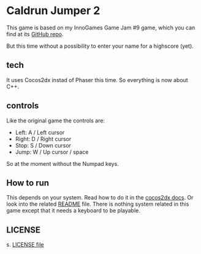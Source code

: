 # Caldrun Jumper 2

This game is based on my InnoGames Game Jam #9 game, which you can find at its [GitHub repo](https://github.com/progsource/caldrun-jumper).

But this time without a possibility to enter your name for a highscore (yet).

## tech

It uses Cocos2dx instad of Phaser this time. So everything is now about C++.

## controls

Like the original game the controls are:

* Left: A / Left cursor
* Right: D / Right cursor
* Stop: S / Down cursor
* Jump: W / Up cursor / space

So at the moment without the Numpad keys.

## How to run

This depends on your system. Read how to do it in the [cocos2dx docs](http://www.cocos2d-x.org/learn).
Or look into the related [README](cocos2d/README.md) file.
There is nothing system related in this game except that it needs a keyboard to be playable.

## LICENSE

s. [LICENSE file](LICENSE)